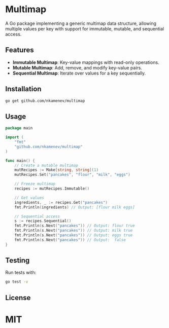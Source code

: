 # Multimap

A Go package implementing a generic multimap data structure, allowing multiple values per key with support for immutable, mutable, and sequential access.

## Features

- **Immutable Multimap**: Key-value mappings with read-only operations.
- **Mutable Multimap**: Add, remove, and modify key-value pairs.
- **Sequential Multimap**: Iterate over values for a key sequentially.

## Installation

```bash
go get github.com/nkamenev/multimap
```

## Usage

```go
package main

import (
	"fmt"
	"github.com/nkamenev/multimap"
)

func main() {
	// Create a mutable multimap
	mutRecipes := Make[string, string](1)
	mutRecipes.Set("pancakes", "flour", "milk", "eggs")

	// Freeze multimap
	recipes := mutRecipes.Immutable()

	// Get values
	ingredients, _ := recipes.Get("pancakes")
	fmt.Println(ingredients) // Output: [flour milk eggs]

	// Sequential access
	s := recipes.Sequential()
	fmt.Println(s.Next("pancakes")) // Output: flour true
	fmt.Println(s.Next("pancakes")) // Output: milk true
	fmt.Println(s.Next("pancakes")) // Output: eggs true
	fmt.Println(s.Next("pancakes")) // Output:  false
}
```

## Testing

Run tests with:

```bash
go test -v
```

## License

# MIT
